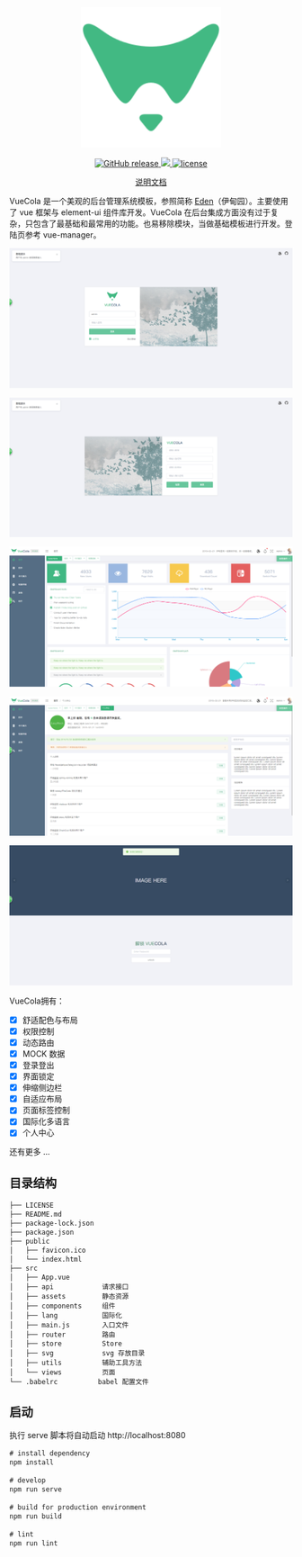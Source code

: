 <p align="center">
  <img width="250px" src="https://github.com/LishiJ/vue-cms/blob/master/pic/logo.png?raw=true">
</p>

<p align="center">
  <a href="https://travis-ci.org/Sakuyakun/vue-eden">
    <img src="https://img.shields.io/travis/Sakuyakun/vue-eden.svg?style=flat-square" alt="GitHub release">
  </a>
  <a href="https://www.codacy.com/app/Sakuyakun/vue-eden?utm_source=github.com&amp;utm_medium=referral&amp;utm_content=Sakuyakun/vue-eden&amp;utm_campaign=Badge_Grade">
    <img src="https://img.shields.io/codacy/grade/7f511c51cd5b4f42bf930e2bbd187e3c.svg?style=flat-square">
  </a>
  <a href="https://github.com/Sakuyakun/vue-eden/blob/master/LICENSE">
    <img src="https://img.shields.io/github/license/Sakuyakun/vue-eden.svg?style=flat-square" alt="license">
  </a>
</p>

<p align="center">
  <a href="https://github.com/LishiJ/vue-cms/blob/master/README.md">说明文档</a>
</p>

VueCola 是一个美观的后台管理系统模板，参照简称 [Eden](https://Sakuyakun.github.io/eden-docs)（伊甸园）。主要使用了 vue 框架与 element-ui 组件库开发。VueCola 在后台集成方面没有过于复杂，只包含了最基础和最常用的功能。也易移除模块，当做基础模板进行开发。登陆页参考 vue-manager。

![1.png](https://github.com/LishiJ/vue-cms/blob/master/pic/F43F6564-A836-4389-BBAD-5A04F03CEFCA.png?raw=true)

![2.png](https://github.com/LishiJ/vue-cms/blob/master/pic/C0A32CFD-7797-499c-A217-6D079FF3D5F4.png?raw=true)

![3.png](https://github.com/LishiJ/vue-cms/blob/master/pic/4C3E7F14-11B7-4eef-9A55-E6E6888C38E9.png?raw=true)

![4.png](https://github.com/LishiJ/vue-cms/blob/master/pic/1815672C-688A-4c2e-9F24-5704C9D91049.png?raw=true)

![5.png](https://github.com/LishiJ/vue-cms/blob/master/pic/743840F4-52C1-4aec-B0EE-B2BA4680FC0E.png?raw=true)

VueCola拥有：

- [x] 舒适配色与布局
- [x] 权限控制
- [x] 动态路由
- [x] MOCK 数据
- [x] 登录登出
- [x] 界面锁定
- [x] 伸缩侧边栏
- [x] 自适应布局
- [x] 页面标签控制
- [x] 国际化多语言
- [x] 个人中心

还有更多 ...

## 目录结构

```
├── LICENSE
├── README.md
├── package-lock.json
├── package.json
├── public
│   ├── favicon.ico
│   └── index.html
├── src
│   ├── App.vue         
│   ├── api            请求接口
│   ├── assets         静态资源
│   ├── components     组件
│   ├── lang           国际化
│   ├── main.js        入口文件
│   ├── router         路由
│   ├── store          Store
│   ├── svg            svg 存放目录
│   ├── utils          辅助工具方法
│   └── views          页面
└── .babelrc          babel 配置文件
```

## 启动

执行 serve 脚本将自动启动 http://localhost:8080

```
# install dependency
npm install

# develop
npm run serve 

# build for production environment
npm run build

# lint
npm run lint
```
